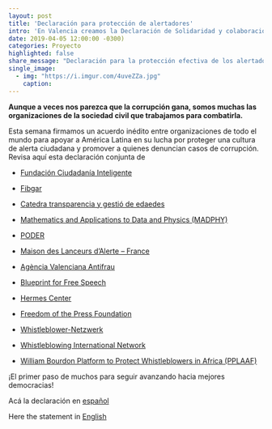 ```yaml
---
layout: post
title: 'Declaración para protección de alertadores'
intro: 'En Valencia creamos la Declaración de Solidaridad y colaboración entre Europa y América Latina ¡Revísala!'
date: 2019-04-05 12:00:00 -0300)
categories: Proyecto
highlighted: false
share_message: "Declaración para la protección efectiva de los alertadores @ciudadaniai."
single_image:
  - img: "https://i.imgur.com/4uveZZa.jpg"
    caption: 
---
```

**Aunque a veces nos parezca que la corrupción gana, somos muchas las organizaciones de la sociedad civil que trabajamos para combatirla.**

Esta semana firmamos un acuerdo inédito entre organizaciones de todo el mundo para apoyar a América Latina en su lucha por proteger una cultura de alerta ciudadana y promover a quienes denuncian casos de corrupción. Revisa aquí esta declaración conjunta de 
* [Fundación Ciudadanía Inteligente](https://ciudadaniai.org/)

* [Fibgar](http://www.fibgar.org/)

* [Catedra transparencia y gestió de edaedes](http://www.ctranspa.webs.upv.es/)

* [Mathematics and Applications to Data and Physics (MADPHY)](http://www.iumpa.upv.es/researchgroups/mathematics-and-applications-to-data-and-physics)

* [PODER](https://www.projectpoder.org/)

* [Maison des Lanceurs d’Alerte – France](https://mlalerte.org/)

* [Agència Valenciana Antifrau](https://www.antifraucv.es/) 

* [Blueprint for Free Speech](https://blueprintforfreespeech.net/en/1577-2/)

* [Hermes Center](https://www.hermescenter.org/)

* [Freedom of the Press Foundation](https://freedom.press/)

* [Whistleblower-Netzwerk](https://www.whistleblower-net.de/)

* [Whistleblowing International Network](https://whistleblowingnetwork.org/)

* [William Bourdon Platform to Protect Whistleblowers in Africa (PPLAAF)](https://pplaaf.org/)

¡El primer paso de muchos para seguir avanzando hacia mejores democracias! 

Acá la declaración en [español](https://drive.google.com/file/d/1_nxoDrK5Zfh9BrYG8gRikhOyLu_Ligjx/view?usp=sharing)

Here the statement in [English](https://drive.google.com/file/d/1MiqdIsDpWaLgXfeWdKxdjt5jhiO5MEP-/view?usp=sharing)

